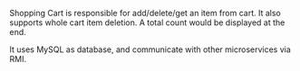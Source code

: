 Shopping Cart is responsible for add/delete/get an item from cart. It also supports whole cart item deletion. A total count would be displayed at the end. 

It uses MySQL as database, and communicate with other microservices via RMI.
